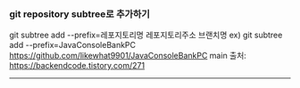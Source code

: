 ### git repository subtree로 추가하기
git subtree add --prefix=레포지토리명 레포지토리주소 브랜치명 
ex) git subtree add --prefix=JavaConsoleBankPC https://github.com/likewhat9901/JavaConsoleBankPC main 
출처: https://backendcode.tistory.com/271

---
